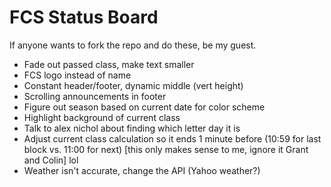 FCS Status Board
================

If anyone wants to fork the repo and do these, be my guest.

- Fade out passed class, make text smaller
- FCS logo instead of name
- Constant header/footer, dynamic middle (vert height)
- Scrolling announcements in footer
- Figure out season based on current date for color scheme
- Highlight background of current class
- Talk to alex nichol about finding which letter day it is
- Adjust current class calculation so it ends 1 minute before (10:59 for last block vs. 11:00 for next) [this only makes sense to me, ignore it Grant and Colin] lol
- Weather isn't accurate, change the API (Yahoo weather?)
